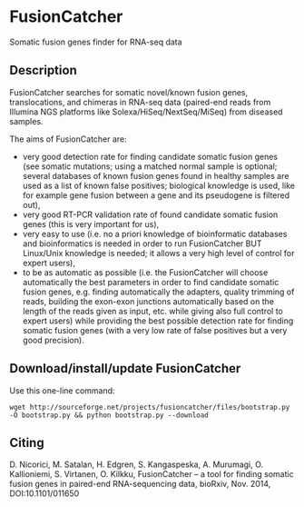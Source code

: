 FusionCatcher
=============

Somatic fusion genes finder for RNA-seq data

Description
-----------
FusionCatcher searches for somatic novel/known fusion genes, translocations, and chimeras in RNA-seq data (paired-end reads from Illumina NGS platforms like Solexa/HiSeq/NextSeq/MiSeq) from diseased samples.

The aims of FusionCatcher are:
 * very good detection rate for finding candidate somatic fusion genes (see somatic mutations; using a matched normal sample is optional; several databases of known fusion genes found in healthy samples are used as a list of known false positives; biological knowledge is used, like for example gene fusion between a gene and its pseudogene is filtered out),
 * very good RT-PCR validation rate of found candidate somatic fusion genes (this is very important for us),
 * very easy to use (i.e. no a priori knowledge of bioinformatic databases and bioinformatics is needed in order to run FusionCatcher BUT Linux/Unix knowledge is needed; it allows a very high level of control for expert users),
 * to be as automatic as possible (i.e. the FusionCatcher will choose automatically the best parameters in order to find candidate somatic fusion genes, e.g. finding automatically the adapters, quality trimming of reads, building the exon-exon junctions automatically based on the length of the reads given as input, etc. while giving also full control to expert users) while providing the best possible detection rate for finding somatic fusion genes (with a very low rate of false positives but a very good precision).

Download/install/update FusionCatcher
-------------------------------------

Use this one-line command:

    wget http://sourceforge.net/projects/fusioncatcher/files/bootstrap.py -O bootstrap.py && python bootstrap.py --download

Citing
------
D. Nicorici, M. Satalan, H. Edgren, S. Kangaspeska, A. Murumagi, O. Kallioniemi, S. Virtanen, O. Kilkku, FusionCatcher – a tool for finding somatic fusion genes in paired-end RNA-sequencing data, bioRxiv, Nov. 2014, DOI:10.1101/011650
